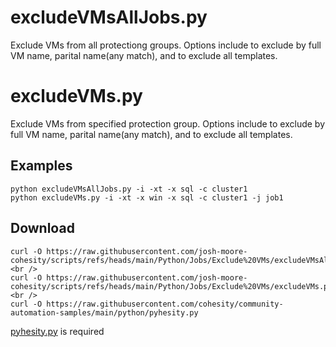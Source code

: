 
# **excludeVMsAllJobs.py**

   Exclude VMs from all protectiong groups. Options include to exclude by full VM name, parital name(any match), and to exclude all templates.

# **excludeVMs.py**

   Exclude VMs from specified protection group. Options include to exclude by full VM name, parital name(any match), and to exclude all templates.

## **Examples**

    python excludeVMsAllJobs.py -i -xt -x sql -c cluster1
    python excludeVMs.py -i -xt -x win -x sql -c cluster1 -j job1
    
## **Download**

    curl -O https://raw.githubusercontent.com/josh-moore-cohesity/scripts/refs/heads/main/Python/Jobs/Exclude%20VMs/excludeVMsAllJobs.py <br />
    curl -O https://raw.githubusercontent.com/josh-moore-cohesity/scripts/refs/heads/main/Python/Jobs/Exclude%20VMs/excludeVMs.py <br />
    curl -O https://raw.githubusercontent.com/cohesity/community-automation-samples/main/python/pyhesity.py

[pyhesity.py](https://github.com/bseltz-cohesity/scripts/tree/master/python/pyhesity) is required 
    
